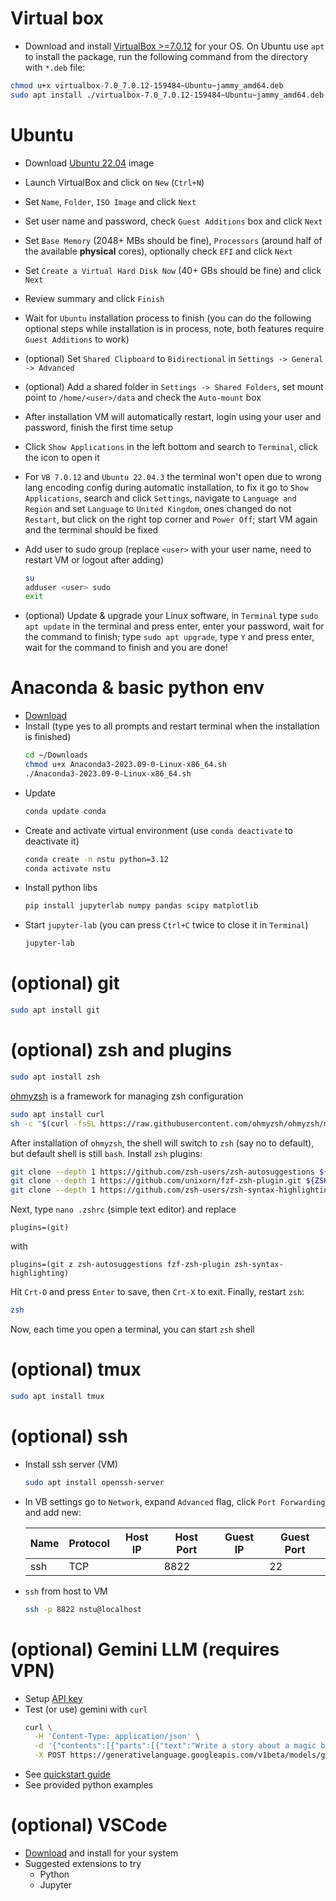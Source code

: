 # Virtual box

- Download and install [VirtualBox >=7.0.12](https://www.virtualbox.org/wiki/Downloads) for your OS. On Ubuntu use `apt` to install the package, run the following command from the directory with `*.deb` file:

```bash
chmod u+x virtualbox-7.0_7.0.12-159484~Ubuntu~jammy_amd64.deb
sudo apt install ./virtualbox-7.0_7.0.12-159484~Ubuntu~jammy_amd64.deb 
```

# Ubuntu

- Download [Ubuntu 22.04](https://ubuntu.com/download) image
- Launch VirtualBox and click on `New` (`Ctrl+N`)
- Set `Name`, `Folder`, `ISO Image` and click `Next`
- Set user name and password, check `Guest Additions` box and click `Next`
- Set `Base Memory` (2048+ MBs should be fine), `Processors` (around half of the available **physical** cores), optionally check `EFI` and click `Next`
- Set `Create a Virtual Hard Disk Now` (40+ GBs should be fine) and click `Next`
- Review summary and click `Finish`
- Wait for `Ubuntu` installation process to finish (you can do the following optional steps while installation is in process, note, both features require `Guest Additions` to work)
- (optional) Set `Shared Clipboard` to `Bidirectional` in `Settings -> General -> Advanced`
- (optional) Add a shared folder in `Settings -> Shared Folders`, set mount point to `/home/<user>/data` and check the `Auto-mount` box
- After installation VM will automatically restart, login using your user and password, finish the first time setup
- Click `Show Applications` in the left bottom and search to `Terminal`, click the icon to open it
- For `VB 7.0.12` and `Ubuntu 22.04.3` the terminal won't open due to wrong lang encoding config during automatic installation, to fix it go to `Show Applications`, search and click `Settings`, navigate to `Language and Region` and set `Language` to `United Kingdom`, ones changed do not `Restart`, but click on the right top corner and `Power Off`; start VM again and the terminal should be fixed


- Add user to sudo group (replace `<user>` with your user name, need to restart VM or logout after adding)
    ```bash
    su
    adduser <user> sudo
    exit
    ```
- (optional) Update & upgrade your Linux software, in `Terminal` type `sudo apt update` in the terminal and press enter, enter your password, wait for the command to finish; type `sudo apt upgrade`, type `Y` and press enter, wait for the command to finish and you are done!

# Anaconda & basic python env

- [Download](https://www.anaconda.com/download/)
- Install (type yes to all prompts and restart terminal when the installation is finished)
    ```bash
    cd ~/Downloads
    chmod u+x Anaconda3-2023.09-0-Linux-x86_64.sh
    ./Anaconda3-2023.09-0-Linux-x86_64.sh
    ```
- Update
    ```bash
    conda update conda
    ```
- Create and activate virtual environment (use `conda deactivate` to deactivate it)
    ```bash
    conda create -n nstu python=3.12
    conda activate nstu
    ```
- Install python libs
    ```bash
    pip install jupyterlab numpy pandas scipy matplotlib
    ```
- Start `jupyter-lab` (you can press `Ctrl+C` twice to close it in `Terminal`)
    ```bash
    jupyter-lab
    ```

# (optional) git

```bash
sudo apt install git
```

# (optional) zsh and plugins

```bash
sudo apt install zsh
```

[ohmyzsh](https://github.com/ohmyzsh/ohmyzsh) is a framework for managing zsh configuration

```bash
sudo apt install curl
sh -c "$(curl -fsSL https://raw.githubusercontent.com/ohmyzsh/ohmyzsh/master/tools/install.sh)"
```

After installation of `ohmyzsh`, the shell will switch to `zsh` (say no to default), but default shell is still `bash`. 
Install `zsh` plugins:
```bash
git clone --depth 1 https://github.com/zsh-users/zsh-autosuggestions ${ZSH_CUSTOM:-~/.oh-my-zsh/custom}/plugins/zsh-autosuggestions
git clone --depth 1 https://github.com/unixorn/fzf-zsh-plugin.git ${ZSH_CUSTOM:-~/.oh-my-zsh/custom}/plugins/fzf-zsh-plugin
git clone --depth 1 https://github.com/zsh-users/zsh-syntax-highlighting.git ${ZSH_CUSTOM:-~/.oh-my-zsh/custom}/plugins/zsh-syntax-highlighting
```

Next, type `nano .zshrc` (simple text editor) and replace
```
plugins=(git)
```
with
```
plugins=(git z zsh-autosuggestions fzf-zsh-plugin zsh-syntax-highlighting)
```
Hit `Crt-O` and press `Enter` to save, then `Crt-X` to exit. Finally, restart `zsh`:

```bash
zsh
```
Now, each time you open a terminal, you can start `zsh` shell

# (optional) tmux

```bash
sudo apt install tmux
```

# (optional) ssh

- Install ssh server (VM)
    ```bash
    sudo apt install openssh-server 
    ```
- In VB settings go to `Network`, expand `Advanced` flag, click `Port Forwarding` and add new:

    | Name | Protocol | Host IP | Host Port | Guest IP | Guest Port |
    |------|----------|---------|-----------|----------|------------|
    | ssh  | TCP      |         | 8822      |          | 22         |

- `ssh` from host to VM
    ```bash
    ssh -p 8822 nstu@localhost
    ```

# (optional) Gemini LLM (requires VPN)

- Setup [API key](https://makersuite.google.com/app/apikey)
- Test (or use) gemini with `curl`
    ```bash
    curl \
      -H 'Content-Type: application/json' \
      -d '{"contents":[{"parts":[{"text":"Write a story about a magic backpack"}]}]}' \
      -X POST https://generativelanguage.googleapis.com/v1beta/models/gemini-pro:generateContent?key=YOUR_API_KEY
    ```
- See [quickstart guide](https://ai.google.dev/tutorials/python_quickstart)
- See provided python examples

# (optional) VSCode

- [Download](https://code.visualstudio.com/) and install for your system
- Suggested extensions to try
    - Python
    - Jupyter

